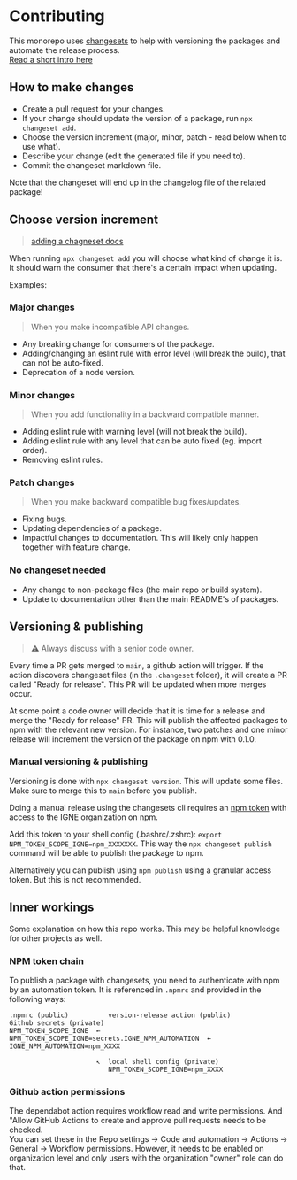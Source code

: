 # Contributing

This monorepo uses [changesets](https://github.com/changesets/changesets) to help with versioning the packages and automate the release process.  
[Read a short intro here](https://github.com/changesets/changesets/blob/main/docs/intro-to-using-changesets.md)

## How to make changes

- Create a pull request for your changes.
- If your change should update the version of a package, run `npx changeset add`.
- Choose the version increment (major, minor, patch - read below when to use what).
- Describe your change (edit the generated file if you need to).
- Commit the changeset markdown file.

Note that the changeset will end up in the changelog file of the related package!

## Choose version increment

> [adding a chagneset docs](https://github.com/changesets/changesets/blob/main/docs/adding-a-changeset.md#i-am-in-a-multi-package-repository-a-mono-repo)

When running `npx changeset add` you will choose what kind of change it is. It should warn the consumer that there's a certain impact when updating.

Examples:

### Major changes

> When you make incompatible API changes.

- Any breaking change for consumers of the package.
- Adding/changing an eslint rule with error level (will break the build), that can not be auto-fixed.
- Deprecation of a node version.

### Minor changes

> When you add functionality in a backward compatible manner.

- Adding eslint rule with warning level (will not break the build).
- Adding eslint rule with any level that can be auto fixed (eg. import order).
- Removing eslint rules.

### Patch changes

> When you make backward compatible bug fixes/updates.

- Fixing bugs.
- Updating dependencies of a package.
- Impactful changes to documentation. This will likely only happen together with feature change.

### No changeset needed

- Any change to non-package files (the main repo or build system).
- Update to documentation other than the main README's of packages.

## Versioning & publishing

> ⚠️ Always discuss with a senior code owner.

Every time a PR gets merged to `main`, a github action will trigger. If the action discovers changeset files (in the `.changeset` folder), it will create a PR called "Ready for release". This PR will be updated when more merges occur.

At some point a code owner will decide that it is time for a release and merge the "Ready for release" PR. This will publish the affected packages to npm with the relevant new version. For instance, two patches and one minor release will increment the version of the package on npm with 0.1.0.

### Manual versioning & publishing

Versioning is done with `npx changeset version`. This will update some files. Make sure to merge this to `main` before you publish.

Doing a manual release using the changesets cli requires an [npm token](https://docs.npmjs.com/creating-and-viewing-access-tokens) with access to the IGNE organization on npm.

Add this token to your shell config (.bashrc/.zshrc): `export NPM_TOKEN_SCOPE_IGNE=npm_XXXXXXX`. This way the `npx changeset publish` command will be able to publish the package to npm.

Alternatively you can publish using `npm publish` using a granular access token. But this is not recommended.

## Inner workings

Some explanation on how this repo works. This may be helpful knowledge for other projects as well.

### NPM token chain

To publish a package with changesets, you need to authenticate with npm by an automation token. It is referenced in `.npmrc` and provided in the following ways:

```
.npmrc (public)          version-release action (public)                      Github secrets (private)
NPM_TOKEN_SCOPE_IGNE  ←  NPM_TOKEN_SCOPE_IGNE=secrets.IGNE_NPM_AUTOMATION  ←  IGNE_NPM_AUTOMATION=npm_XXXX

                      ↖  local shell config (private)
                         NPM_TOKEN_SCOPE_IGNE=npm_XXXX
```

### Github action permissions

The dependabot action requires workflow read and write permissions. And "Allow GitHub Actions to create and approve pull requests needs to be checked.  
You can set these in the Repo settings → Code and automation → Actions → General → Workflow permissions. However, it needs to be enabled on organization level and only users with the organization "owner" role can do that.
